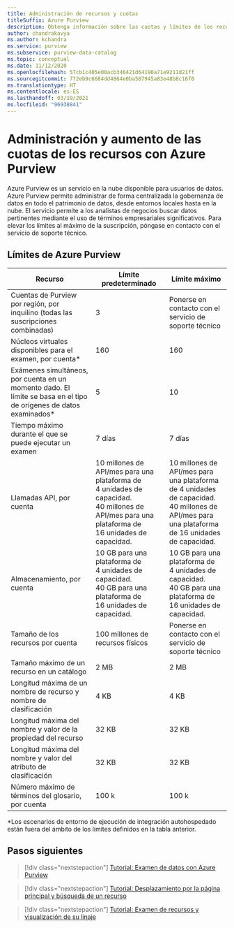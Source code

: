 ```yaml
---
title: Administración de recursos y cuotas
titleSuffix: Azure Purview
description: Obtenga información sobre las cuotas y límites de los recursos de Azure Purview y cómo solicitar aumentos de cuota.
author: chandrakavya
ms.author: kchandra
ms.service: purview
ms.subservice: purview-data-catalog
ms.topic: conceptual
ms.date: 11/12/2020
ms.openlocfilehash: 57cb1c405e00acb346421d64190a71e9211d21ff
ms.sourcegitcommit: 772eb9c6684dd4864e0ba507945a83e48b8c16f0
ms.translationtype: HT
ms.contentlocale: es-ES
ms.lasthandoff: 03/19/2021
ms.locfileid: "96938841"
---
```

# <a name="manage-and-increase-quotas-for-resources-with-azure-purview"></a>Administración y aumento de las cuotas de los recursos con Azure Purview
 
Azure Purview es un servicio en la nube disponible para usuarios de datos. Azure Purview permite administrar de forma centralizada la gobernanza de datos en todo el patrimonio de datos, desde entornos locales hasta en la nube. El servicio permite a los analistas de negocios buscar datos pertinentes mediante el uso de términos empresariales significativos. Para elevar los límites al máximo de la suscripción, póngase en contacto con el servicio de soporte técnico.
 
## <a name="azure-purview-limits"></a>Límites de Azure Purview
 
|**Recurso**|  **Límite predeterminado**  |**Límite máximo**|
|---|---|---|
|Cuentas de Purview por región, por inquilino (todas las suscripciones combinadas)|3|Ponerse en contacto con el servicio de soporte técnico|
|Núcleos virtuales disponibles para el examen, por cuenta*|160|160|
|Exámenes simultáneos, por cuenta en un momento dado. El límite se basa en el tipo de orígenes de datos examinados*|5 | 10 |
|Tiempo máximo durante el que se puede ejecutar un examen|7 días|7 días|
|Llamadas API, por cuenta|10 millones de API/mes para una plataforma de 4 unidades de capacidad. <br>40 millones de API/mes para una plataforma de 16 unidades de capacidad. |10 millones de API/mes para una plataforma de 4 unidades de capacidad. <br>40 millones de API/mes para una plataforma de 16 unidades de capacidad.|
|Almacenamiento, por cuenta|10 GB para una plataforma de 4 unidades de capacidad. <br>40 GB para una plataforma de 16 unidades de capacidad. |10 GB para una plataforma de 4 unidades de capacidad. <br> 40 GB para una plataforma de 16 unidades de capacidad. |
|Tamaño de los recursos por cuenta|100 millones de recursos físicos |Ponerse en contacto con el servicio de soporte técnico|
|Tamaño máximo de un recurso en un catálogo|2 MB|2 MB|
|Longitud máxima de un nombre de recurso y nombre de clasificación|4 KB|4 KB|
|Longitud máxima del nombre y valor de la propiedad del recurso|32 KB|32 KB|
|Longitud máxima del nombre y valor del atributo de clasificación|32 KB|32 KB|
|Número máximo de términos del glosario, por cuenta|100 k|100 k|
 
*Los escenarios de entorno de ejecución de integración autohospedado están fuera del ámbito de los límites definidos en la tabla anterior. 
 
## <a name="next-steps"></a>Pasos siguientes
 
> [!div class="nextstepaction"]
>[Tutorial: Examen de datos con Azure Purview](tutorial-scan-data.md)

> [!div class="nextstepaction"]
>[Tutorial: Desplazamiento por la página principal y búsqueda de un recurso](tutorial-asset-search.md)

> [!div class="nextstepaction"]
>[Tutorial: Examen de recursos y visualización de su linaje](tutorial-browse-and-view-lineage.md)
